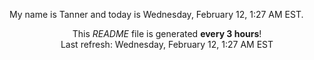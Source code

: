 My name is Tanner and today is Wednesday, February 12, 1:27 AM EST.

<p align="center">This <i>README</i> file is generated <b>every 3 hours</b>!</br>Last refresh: Wednesday, February 12, 1:27 AM EST<br /></p>
